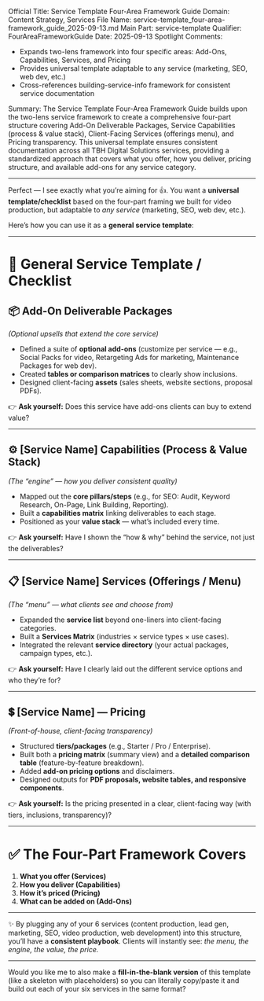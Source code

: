 Official Title: Service Template Four-Area Framework Guide
Domain: Content Strategy, Services
File Name: service-template_four-area-framework_guide_2025-09-13.md
Main Part: service-template
Qualifier: FourAreaFrameworkGuide
Date: 2025-09-13
Spotlight Comments:
- Expands two-lens framework into four specific areas: Add-Ons, Capabilities, Services, and Pricing
- Provides universal template adaptable to any service (marketing, SEO, web dev, etc.)
- Cross-references building-service-info framework for consistent service documentation

Summary: The Service Template Four-Area Framework Guide builds upon the two-lens service framework to create a comprehensive four-part structure covering Add-On Deliverable Packages, Service Capabilities (process & value stack), Client-Facing Services (offerings menu), and Pricing transparency. This universal template ensures consistent documentation across all TBH Digital Solutions services, providing a standardized approach that covers what you offer, how you deliver, pricing structure, and available add-ons for any service category.

---

Perfect — I see exactly what you’re aiming for 👍. You want a **universal template/checklist** based on the four-part framing we built for video production, but adaptable to *any service* (marketing, SEO, web dev, etc.).

Here’s how you can use it as a **general service template**:

---

# 📝 General Service Template / Checklist

## 📦 Add-On Deliverable Packages

*(Optional upsells that extend the core service)*

* Defined a suite of **optional add-ons** (customize per service — e.g., Social Packs for video, Retargeting Ads for marketing, Maintenance Packages for web dev).
* Created **tables or comparison matrices** to clearly show inclusions.
* Designed client-facing **assets** (sales sheets, website sections, proposal PDFs).

👉 **Ask yourself:** Does this service have add-ons clients can buy to extend value?

---

## ⚙️ \[Service Name] Capabilities (Process & Value Stack)

*(The “engine” — how you deliver consistent quality)*

* Mapped out the **core pillars/steps** (e.g., for SEO: Audit, Keyword Research, On-Page, Link Building, Reporting).
* Built a **capabilities matrix** linking deliverables to each stage.
* Positioned as your **value stack** — what’s included every time.

👉 **Ask yourself:** Have I shown the “how & why” behind the service, not just the deliverables?

---

## 📋 \[Service Name] Services (Offerings / Menu)

*(The “menu” — what clients see and choose from)*

* Expanded the **service list** beyond one-liners into client-facing categories.
* Built a **Services Matrix** (industries × service types × use cases).
* Integrated the relevant **service directory** (your actual packages, campaign types, etc.).

👉 **Ask yourself:** Have I clearly laid out the different service options and who they’re for?

---

## 💲 \[Service Name] — Pricing

*(Front-of-house, client-facing transparency)*

* Structured **tiers/packages** (e.g., Starter / Pro / Enterprise).
* Built both a **pricing matrix** (summary view) and a **detailed comparison table** (feature-by-feature breakdown).
* Added **add-on pricing options** and disclaimers.
* Designed outputs for **PDF proposals, website tables, and responsive components**.

👉 **Ask yourself:** Is the pricing presented in a clear, client-facing way (with tiers, inclusions, transparency)?

---

# ✅ The Four-Part Framework Covers

1. **What you offer (Services)**
2. **How you deliver (Capabilities)**
3. **How it’s priced (Pricing)**
4. **What can be added on (Add-Ons)**

---

✨ By plugging any of your 6 services (content production, lead gen, marketing, SEO, video production, web development) into this structure, you’ll have a **consistent playbook**. Clients will instantly see: *the menu, the engine, the value, the price.*

---

Would you like me to also make a **fill-in-the-blank version** of this template (like a skeleton with placeholders) so you can literally copy/paste it and build out each of your six services in the same format?
